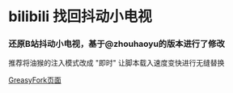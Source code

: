 # bilibili 找回抖动小电视

### 还原B站抖动小电视，基于@zhouhaoyu的版本进行了修改

推荐将油猴的注入模式改成 "即时" 让脚本载入速度变快进行无缝替换

[GreasyFork页面](https://greasyfork.org/zh-CN/scripts/411520-bilibili-%E6%89%BE%E5%9B%9E%E6%8A%96%E5%8A%A8%E5%B0%8F%E7%94%B5%E8%A7%86)
